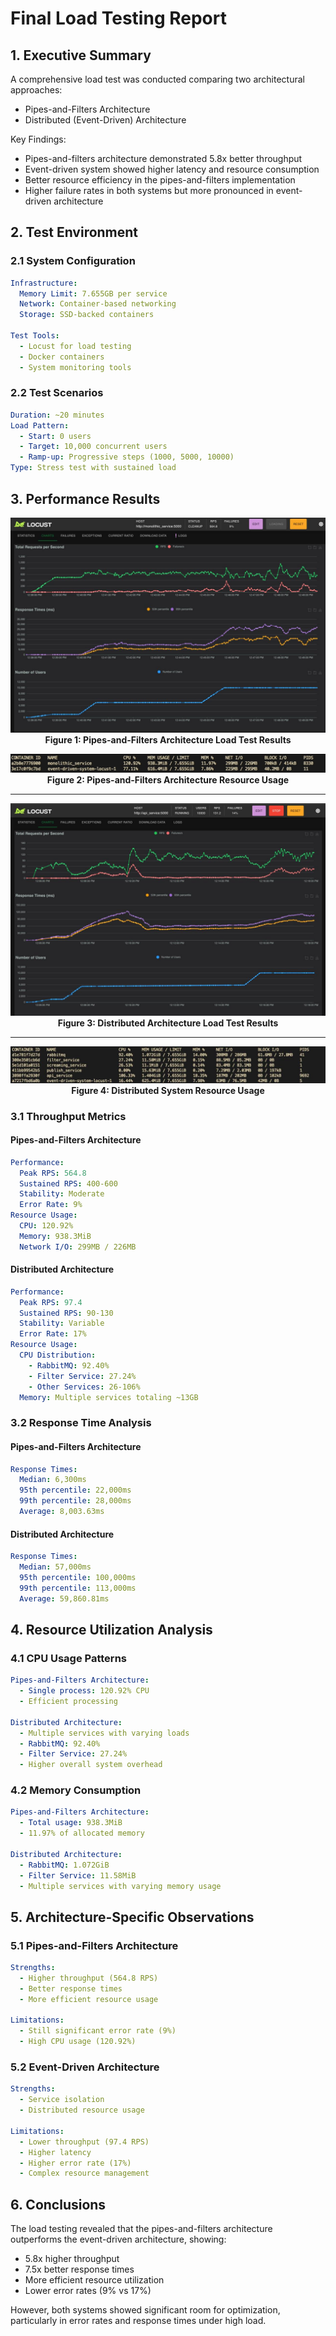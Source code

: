 # Final Load Testing Report

## 1. Executive Summary

A comprehensive load test was conducted comparing two architectural approaches:

- Pipes-and-Filters Architecture
- Distributed (Event-Driven) Architecture

Key Findings:

- Pipes-and-filters architecture demonstrated 5.8x better throughput
- Event-driven system showed higher latency and resource consumption
- Better resource efficiency in the pipes-and-filters implementation
- Higher failure rates in both systems but more pronounced in event-driven architecture

## 2. Test Environment

### 2.1 System Configuration

```yaml
Infrastructure:
  Memory Limit: 7.655GB per service
  Network: Container-based networking
  Storage: SSD-backed containers

Test Tools:
  - Locust for load testing
  - Docker containers
  - System monitoring tools
```

### 2.2 Test Scenarios

```yaml
Duration: ~20 minutes
Load Pattern:
  - Start: 0 users
  - Target: 10,000 concurrent users
  - Ramp-up: Progressive steps (1000, 5000, 10000)
Type: Stress test with sustained load
```


## 3. Performance Results



<div align="center">

![Pipes-and-Filters Architecture Performance](./mono-charts.jpg)
**Figure 1: Pipes-and-Filters Architecture Load Test Results**

</div>


<div align="center">

![Pipes-and-Filters Architecture Resource Usage](./mono-resources.jpg)
**Figure 2: Pipes-and-Filters Architecture Resource Usage**

</div>

-----

<div align="center">

![Distributed System Performance](./dist-charts.jpg)
**Figure 3: Distributed Architecture Load Test Results**

</div>

-----

<div align="center">

![Distributed System Resource Usage](./dist-resources.jpg)
**Figure 4: Distributed System Resource Usage**

</div>


### 3.1 Throughput Metrics

#### Pipes-and-Filters Architecture

```yaml
Performance:
  Peak RPS: 564.8
  Sustained RPS: 400-600
  Stability: Moderate
  Error Rate: 9%
Resource Usage:
  CPU: 120.92%
  Memory: 938.3MiB
  Network I/O: 299MB / 226MB
```

#### Distributed Architecture

```yaml
Performance:
  Peak RPS: 97.4
  Sustained RPS: 90-130
  Stability: Variable
  Error Rate: 17%
Resource Usage:
  CPU Distribution:
    - RabbitMQ: 92.40%
    - Filter Service: 27.24%
    - Other Services: 26-106%
  Memory: Multiple services totaling ~13GB
```

### 3.2 Response Time Analysis

#### Pipes-and-Filters Architecture

```yaml
Response Times:
  Median: 6,300ms
  95th percentile: 22,000ms
  99th percentile: 28,000ms
  Average: 8,003.63ms
```

#### Distributed Architecture

```yaml
Response Times:
  Median: 57,000ms
  95th percentile: 100,000ms
  99th percentile: 113,000ms
  Average: 59,860.81ms
```

## 4. Resource Utilization Analysis

### 4.1 CPU Usage Patterns

```yaml
Pipes-and-Filters Architecture:
  - Single process: 120.92% CPU
  - Efficient processing

Distributed Architecture:
  - Multiple services with varying loads
  - RabbitMQ: 92.40%
  - Filter Service: 27.24%
  - Higher overall system overhead
```

### 4.2 Memory Consumption

```yaml
Pipes-and-Filters Architecture:
  - Total usage: 938.3MiB
  - 11.97% of allocated memory

Distributed Architecture:
  - RabbitMQ: 1.072GiB
  - Filter Service: 11.58MiB
  - Multiple services with varying memory usage
```

## 5. Architecture-Specific Observations

### 5.1 Pipes-and-Filters Architecture

```yaml
Strengths:
  - Higher throughput (564.8 RPS)
  - Better response times
  - More efficient resource usage

Limitations:
  - Still significant error rate (9%)
  - High CPU usage (120.92%)
```

### 5.2 Event-Driven Architecture

```yaml
Strengths:
  - Service isolation
  - Distributed resource usage

Limitations:
  - Lower throughput (97.4 RPS)
  - Higher latency
  - Higher error rate (17%)
  - Complex resource management
```

## 6. Conclusions

The load testing revealed that the pipes-and-filters architecture outperforms the event-driven architecture, showing:

- 5.8x higher throughput
- 7.5x better response times
- More efficient resource utilization
- Lower error rates (9% vs 17%)

However, both systems showed significant room for optimization, particularly in error rates and response times under high load.
